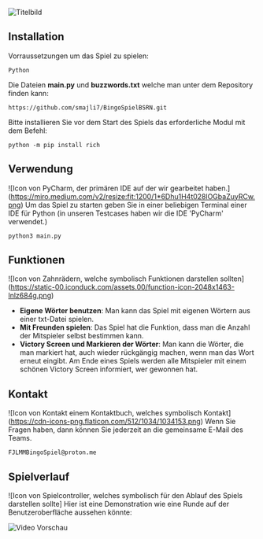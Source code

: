![Titelbild](https://github.com/mufasaQ/bingo/assets/168477996/8c78e104-01d0-4205-81ea-be945277e7f7)

## Installation

Vorraussetzungen um das Spiel zu spielen:

```
Python
```
Die Dateien **main.py** und **buzzwords.txt** welche man unter dem Repository finden kann: 
```
https://github.com/smajli7/BingoSpielBSRN.git
```
Bitte installieren Sie vor dem Start des Spiels das erforderliche Modul mit dem Befehl:
```
python -m pip install rich
```

## Verwendung
![Icon von PyCharm, der primären IDE auf der wir gearbeitet haben.] (https://miro.medium.com/v2/resize:fit:1200/1*6Dhu1H4t028lOGbaZuyRCw.png)
Um das Spiel zu starten geben Sie in einer beliebigen Terminal einer IDE für Python (in unseren Testcases haben wir die IDE 'PyCharm' verwendet.)

```
python3 main.py
```
## Funktionen
![Icon von Zahnrädern, welche symbolisch Funktionen darstellen sollten] (https://static-00.iconduck.com/assets.00/function-icon-2048x1463-lnlz684g.png)

- **Eigene Wörter benutzen**: Man kann das Spiel mit eigenen Wörtern aus einer txt-Datei spielen.
- **Mit Freunden spielen**: Das Spiel hat die Funktion, dass man die Anzahl der Mitspieler selbst bestimmen kann.
- **Victory Screen und Markieren der Wörter**: Man kann die Wörter, die man markiert hat, auch wieder rückgängig machen, wenn man das Wort erneut eingibt. Am Ende eines Spiels werden alle Mitspieler mit einem schönen Victory Screen informiert, wer gewonnen hat.

## Kontakt
![Icon von Kontakt einem Kontaktbuch, welches symbolisch Kontakt] (https://cdn-icons-png.flaticon.com/512/1034/1034153.png)
Wenn Sie Fragen haben, dann können Sie jederzeit an die gemeinsame E-Mail des Teams.

```
FJLMMBingoSpiel@proton.me
```

## Spielverlauf
![Icon von Spielcontroller, welches symbolisch für den Ablauf des Spiels darstellen sollte]
Hier ist eine Demonstration wie eine Runde auf der Benutzeroberfläche aussehen könnte:

![Video Vorschau](https://github.com/mufasaQ/bingo/assets/168477996/09b4b7cf-3213-4259-9d16-68aff71298f2
)
